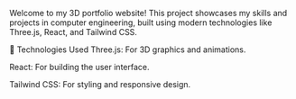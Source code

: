 Welcome to my 3D portfolio website! This project showcases my skills and projects in computer engineering, built using modern technologies like Three.js, React, and Tailwind CSS.

🚀 Technologies Used
Three.js: For 3D graphics and animations.

React: For building the user interface.

Tailwind CSS: For styling and responsive design.